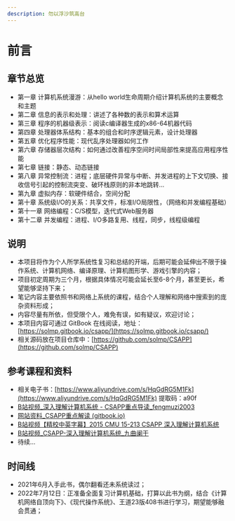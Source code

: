 ```yaml
---
description: 勿以浮沙筑高台
---
```


# 前言

## 章节总览

* 第一章 计算机系统漫游：从hello world生命周期介绍计算机系统的主要概念和主题
* 第二章 信息的表示和处理：讲述了各种数的表示和算术运算
* 第三章 程序的机器级表示：阅读c编译器生成的x86-64机器代码
* 第四章 处理器体系结构：基本的组合和时序逻辑元素，设计处理器
* 第五章 优化程序性能：现代乱序处理器如何工作
* 第六章 存储器层次结构：如何通过改善程序空间时间局部性来提高应用程序性能
* 第七章 链接：静态、动态链接
* 第八章 异常控制流：进程；底层硬件异常与中断、并发进程的上下文切换、接收信号引起的控制流突变、破环栈原则的非本地跳转...
* 第九章 虚拟内存：软硬件结合，空间分配
* 第十章 系统级I/O的关系：共享文件，标准I/O局限性，（网络和并发编程基础）
* 第十一章 网络编程：C/S模型，迭代式Web服务器
* 第十二章 并发编程：进程、I/O多路复用、线程，同步，线程级编程

## 说明

* 本项目将作为个人所学系统性复习和总结的开端，后期可能会延伸出不限于操作系统、计算机网络、编译原理、计算机图形学、游戏引擎的内容；
* 项目初定周期为三个月，根据具体情况可能会延长至6-8个月，甚至更长，希望能够坚持下来；
* 笔记内容主要依照书和网络上系统的课程，结合个人理解和网络中搜索到的庞杂资料形成；
* 内容尽量有所依，但受限个人，难免有误，如有疑议，欢迎讨论；
* 本项目内容可通过 GitBook 在线阅读，地址：[https://solmp.gitbook.io/csapp/](https://solmp.gitbook.io/csapp/)
* 相关源码放在项目仓库中：[https://github.com/solmp/CSAPP](https://github.com/solmp/CSAPP)

## 参考课程和资料

* 相关电子书：[https://www.aliyundrive.com/s/HqGdRG5M1Fk](https://www.aliyundrive.com/s/HqGdRG5M1Fk) 提取码：a90f
* [B站视频\_深入理解计算机系统 - CSAPP重点导读\_fengmuzi2003](https://www.bilibili.com/video/BV1RK4y1R7Kf)
* [网站资料\_CSAPP重点解读 (gitbook.io)](https://fengmuzi2003.gitbook.io/csapp3e/)
* [B站视频【精校中英字幕】2015 CMU 15-213 CSAPP 深入理解计算机系统](https://www.bilibili.com/video/av31289365/)
* [B站视频\_CSAPP-深入理解计算机系统\_九曲阑干](https://space.bilibili.com/354767108/channel/collectiondetail?sid=373847)
* 待续...

## 时间线

* 2021年6月入手此书，偶尔翻看还未系统读过；
* 2022年7月12日：正准备全面复习计算机基础，打算以此书为纲，结合《计算机网络自顶向下》、《现代操作系统》、王道23版408书进行学习，期望能够融会贯通；
